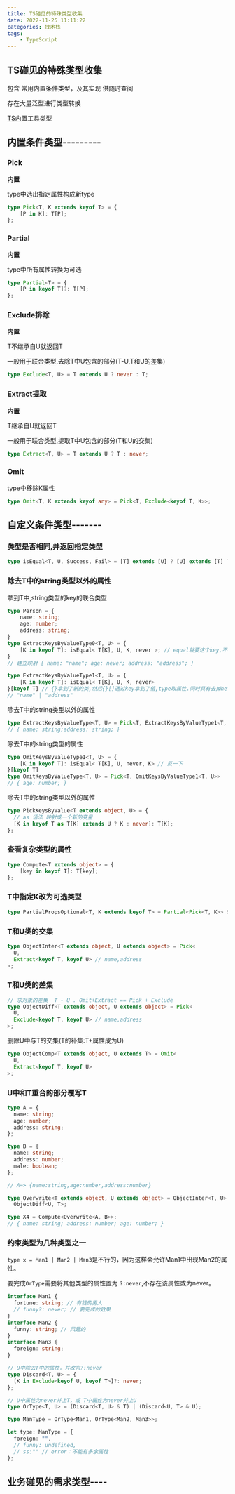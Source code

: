 ```yaml
---
title: TS碰见的特殊类型收集
date: 2022-11-25 11:11:22
categories: 技术栈
tags: 
    - TypeScript
---
```


## TS碰见的特殊类型收集

包含 常用内置条件类型，及其实现 供随时查阅

存在大量泛型进行类型转换

[TS内置工具类型](https://www.typescriptlang.org/docs/handbook/utility-types.html)



## 内置条件类型---------
### Pick

__内置__

type中选出指定属性构成新type
```ts
type Pick<T, K extends keyof T> = {
    [P in K]: T[P];
};
```

### Partial

__内置__

type中所有属性转换为可选
```ts
type Partial<T> = {
    [P in keyof T]?: T[P];
};
```

### Exclude排除

__内置__

T不继承自U就返回T

一般用于联合类型,去除T中U包含的部分(T-U,T和U的差集)
```ts
type Exclude<T, U> = T extends U ? never : T;
```

### Extract提取

__内置__

T继承自U就返回T

一般用于联合类型,提取T中U包含的部分(T和U的交集)
```ts
type Extract<T, U> = T extends U ? T : never;
```

### Omit

type中移除K属性
```ts
type Omit<T, K extends keyof any> = Pick<T, Exclude<keyof T, K>>;
```

## 自定义条件类型-------

### 类型是否相同,并返回指定类型
```ts
type isEqual<T, U, Success, Fail> = [T] extends [U] ? [U] extends [T] ? Success : Fail : Fail;
```

### 除去T中的string类型以外的属性

拿到T中,string类型的key的联合类型
```ts
type Person = {
    name: string;
    age: number;
    address: string;
}
type ExtractKeysByValueType0<T, U> = {
    [K in keyof T]: isEqual< T[K], U, K, never >; // equal就要这个key,不equal就设定为never
}
// 建立映射 { name: "name"; age: never; address: "address"; }

type ExtractKeysByValueType1<T, U> = {
    [K in keyof T]: isEqual< T[K], U, K, never>
}[keyof T] // {}拿到了新的类,然后{}[]通过key拿到了值,type取属性.同时具有去掉never的作用
// "name" | "address"
```

除去T中的string类型以外的属性
```ts
type ExtractKeysByValueType<T, U> = Pick<T, ExtractKeysByValueType1<T, U>>
// { name: string;address: string; }
```

除去T中的string类型的属性
```ts
type OmitKeysByValueType1<T, U> = {
    [K in keyof T]: isEqual< T[K], U, never, K> // 反一下
}[keyof T] 
type OmitKeysByValueType<T, U> = Pick<T, OmitKeysByValueType1<T, U>>
// { age: number; }
```

除去T中的string类型以外的属性
```ts
type PickKeysByValue<T extends object, U> = {
  // as 语法 映射成一个新的变量
  [K in keyof T as T[K] extends U ? K : never]: T[K];
};
```

### 查看复杂类型的属性
```ts
type Compute<T extends object> = {
    [key in keyof T]: T[key];
};
```

### T中指定K改为可选类型
```ts
type PartialPropsOptional<T, K extends keyof T> = Partial<Pick<T, K>> & Omit<T, K>
```

### T和U类的交集
```ts
type ObjectInter<T extends object, U extends object> = Pick<
  U,
  Extract<keyof T, keyof U> // name,address
>;
```

### T和U类的差集
```ts
// 求对象的差集  T - U . Omit+Extract == Pick + Exclude
type ObjectDiff<T extends object, U extends object> = Pick<
  U,
  Exclude<keyof T, keyof U> // name,address
>;
```

删除U中与T的交集(T的补集:T+属性成为U)
```ts
type ObjectComp<T extends object, U extends T> = Omit<
  U,
  Extract<keyof T, keyof U>
>;
```

### U中和T重合的部分覆写T
```ts
type A = {
  name: string;
  age: number;
  address: string;
};

type B = {
  name: string;
  address: number;
  male: boolean;
};

// A=> {name:string,age:number,address:number}

type Overwrite<T extends object, U extends object> = ObjectInter<T, U> &
  ObjectDiff<U, T>;

type X4 = Compute<Overwrite<A, B>>;
// { name: string; address: number; age: number; }
``` 

### 约束类型为几种类型之一

`type x = Man1 | Man2 | Man3`是不行的，因为这样会允许Man1中出现Man2的属性。

要完成`OrType`需要将其他类型的属性置为 `?:never`,不存在该属性或为never。

```ts
interface Man1 {
  fortune: string; // 有钱的男人
  // funny?: never; // 要完成的效果
}
interface Man2 {
  funny: string; // 风趣的
}
interface Man3 {
  foreign: string;
}

// U中除去T中的属性，并改为?:never
type Discard<T, U> = {
  [K in Exclude<keyof U, keyof T>]?: never;
};

// U中属性为never并上T，或 T中属性为never并上U
type OrType<T, U> = (Discard<T, U> & T) | (Discard<U, T> & U);

type ManType = OrType<Man1, OrType<Man2, Man3>>;

let type: ManType = {
  foreign: "",
  // funny: undefined,
  // ss:"" // error：不能有多余属性
};
```

## 业务碰见的需求类型----




